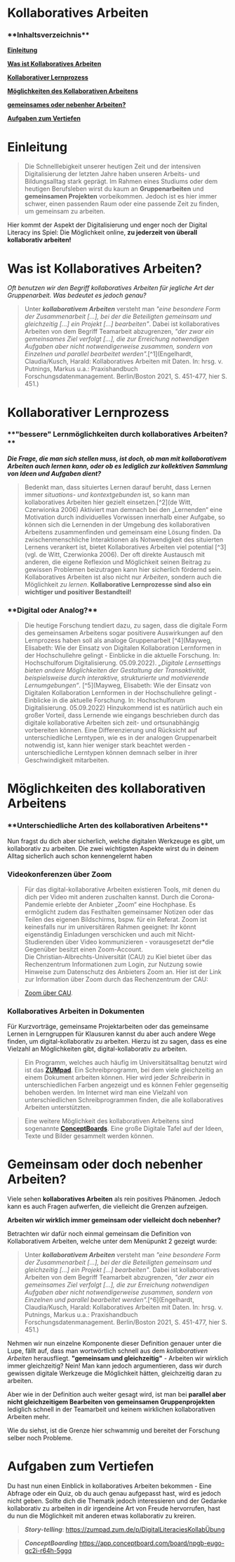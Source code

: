 
# Kollaboratives Arbeiten



<h3>**Inhaltsverzeichnis**</h3>

[**Einleitung**](#2)

[**Was ist Kollaboratives Arbeiten**](#Was-ist-Kollaboratives-Arbeiten?)

[**Kollaborativer Lernprozess**](#Was-kollaboratives-Arbeiten?)

[**Möglichkeiten des Kollaborativen Arbeitens**](#Möglichkeiten-des-Kollaborativen-Arbeitens)

[**gemeinsames oder nebenher Arbeiten?**](#gemeinsames-oder-nebenher-Arbeiten)

[**Aufgaben zum Vertiefen**](#Aufgaben-zum-Vertiefen)


# Einleitung

> Die Schnelllebigkeit unserer heutigen Zeit und der intensiven Digitalisierung der letzten Jahre haben unseren Arbeits- und Bildungsalltag stark geprägt.
> Im Rahmen eines Studiums oder dem heutigen Berufsleben wirst du kaum an **Gruppenarbeiten** und **gemeinsamen Projekten** vorbeikommen. Jedoch ist es hier immer schwer, einen passenden Raum oder eine passende Zeit zu finden, um gemeinsam zu arbeiten.

Hier kommt der Aspekt der Digitalisierung und enger noch der Digital Literacy ins Spiel: Die Möglichkeit online, **zu jederzeit von überall kollaborativ arbeiten!**


# Was ist Kollaboratives Arbeiten? 

*Oft benutzen wir den Begriff kollaboratives Arbeiten für jegliche Art der Gruppenarbeit. Was bedeutet es jedoch genau?*

> Unter ***kollaborativem Arbeiten*** versteht man *"eine besondere Form der Zusammenarbeit [...], bei der die Beteiligten gemeinsam und gleichzeitig [...] ein Projekt [...] bearbeiten"*. Dabei ist kollaboratives Arbeiten von dem Begriff Teamarbeit abzugrenzen, *"der zwar ein gemeinsames Ziel verfolgt [...], die zur Erreichung notwendigen Aufgaben aber nicht notwendigerweise zusammen, sondern von Einzelnen und parallel bearbeitet werden".*[^1](Engelhardt, Claudia/Kusch, Harald: Kollaboratives Arbeiten mit Daten. In: hrsg. v. Putnings, Markus u.a.: Praxishandbuch Forschungsdatenmanagement. Berlin/Boston 2021, S. 451-477, hier S. 451.)

# Kollaborativer Lernprozess

<h3>**"bessere" Lernmöglichkeiten durch kollaboratives Arbeiten?**</h3>

***Die Frage, die man sich stellen muss, ist doch, ob man mit kollaborativem Arbeiten auch lernen kann, oder ob es lediglich zur kollektiven Sammlung von Ideen und Aufgaben dient?***

> Bedenkt man, dass situiertes Lernen darauf beruht, dass Lernen immer *situations- und kontextgebunden* ist, so kann man kollaboratives Arbeiten hier gezielt einsetzen.[^2](de Witt, Czerwionka 2006) Aktiviert man demnach bei den „Lernenden“ eine Motivation durch individuelles Vorwissen innerhalb einer Aufgabe, so können sich die Lernenden in der Umgebung des kollaborativen Arbeitens zusammenfinden und gemeinsam eine Lösung finden. Da zwischenmenschliche Interaktionen als Notwendigkeit des situierten Lernens verankert ist, bietet Kollaboratives Arbeiten viel potential [^3](vgl. de Witt, Czerwionka 2006). Der oft direkte Austausch mit anderen, die eigene Reflexion und Möglichkeit seinen Beitrag zu gewissen Problemen beizutragen kann hier sicherlich fördernd sein.
Kollaboratives Arbeiten ist also nicht nur *Arbeiten*, sondern auch die Möglichkeit *zu lernen*. **Kollaborative Lernprozesse sind also ein wichtiger und positiver Bestandteil!**


<h3>**Digital oder Analog?**</h3>

>Die heutige Forschung tendiert dazu, zu sagen, dass die digitale Form des gemeinsamen Arbeitens sogar positivere Auswirkungen auf den Lernprozess haben soll als analoge Gruppenarbeit [^4](Mayweg, Elisabeth: Wie der Einsatz von Digitalen Kollaboration Lernformen in der Hochschullehre gelingt - Einblicke in die aktuelle Forschung. In: Hochschulforum Digitalisierung. 05.09.2022).
>*„Digitale Lernsettings bieten andere Möglichkeiten der Gestaltung der Transaktivität, beispielsweise durch interaktive, strukturierte und motivierende Lernumgebungen“*. [^5](Mayweg, Elisabeth: Wie der Einsatz von Digitalen Kollaboration Lernformen in der Hochschullehre gelingt - Einblicke in die aktuelle Forschung. In: Hochschulforum Digitalisierung. 05.09.2022)
>Hinzukommend ist es natürlich auch ein großer Vorteil, dass Lernende wie eingangs beschrieben durch das digitale kollaborative Arbeiten sich zeit- und ortsunabhängig vorbereiten können.
>Eine Differenzierung und Rücksicht auf unterschiedliche Lerntypen, wie es in der analogen Gruppenarbeit notwendig ist, kann hier weniger stark beachtet werden - unterschiedliche Lerntypen können demnach selber in ihrer Geschwindigkeit mitarbeiten.

# Möglichkeiten des kollaborativen Arbeitens

<h3>**Unterschiedliche Arten des kollaborativen Arbeitens**</h3>

Nun fragst du dich aber sicherlich, welche digitalen Werkzeuge es gibt, um kollaborativ zu arbeiten.
Die zwei wichtigsten Aspekte wirst du in deinem Alltag sicherlich auch schon kennengelernt haben

<h3>Videokonferenzen über Zoom</h3>

>Für das digital-kollaborative Arbeiten existieren Tools, mit denen du dich per Video mit anderen zuschalten kannst.
>Durch die Corona-Pandemie erlebte der Anbieter „Zoom“ eine Hochphase.  Es ermöglicht zudem das Festhalten gemeinsamer Notizen oder das Teilen des eigenen Bildschirms, bspw. für ein Referat.
>Zoom ist keinesfalls nur im universitären Rahmen geeignet: Ihr könnt eigenständig Einladungen verschicken und auch mit Nicht-Studierenden über Video kommunizieren - vorausgesetzt der*die Gegenüber besitzt einen Zoom-Account.<br>
>Die Christian-Albrechts-Universität (CAU) zu Kiel bietet über das Rechenzentrum Informationen zum Login, zur Nutzung sowie Hinweise zum Datenschutz des Anbieters Zoom an. Hier ist der Link zur Information über Zoom durch das Rechenzentrum der CAU:

>[Zoom über CAU](https://www.rz.uni-kiel.de/de/tipps/zoom).
 
 
<h3>Kollaboratives Arbeiten in Dokumenten</h3>

Für Kurzvorträge, gemeinsame Projektarbeiten oder das gemeinsame Lernen in Lerngruppen für Klausuren kannst du aber auch andere Wege finden, um digital-kollaborativ zu arbeiten.
Hierzu ist zu sagen, dass es eine Vielzahl an Möglichkeiten gibt, digital-kollaborativ zu arbeiten.

>Ein Programm, welches auch häufig im Universitätsalltag benutzt wird ist das **[ZUMpad](https://zumpad.zum.de)**. Ein Schreibprogramm, bei dem viele gleichzeitig an einem Dokument arbeiten können. Hier wird jede*r Schreiber*in in unterschiedlichen Farben angezeigt und es können Fehler gegenseitig behoben werden. 
>Im Internet wird man eine Vielzahl von unterschiedlichen Schreibprogrammen finden, die alle kollaboratives Arbeiten unterstützten.


>Eine weitere Möglichkeit des kollaborativen Arbeitens sind sogenannte **[ConceptBoards](httos://conceptboard.com)**. Eine große Digitale Tafel auf der Ideen, Texte und Bilder gesammelt werden können.

# Gemeinsam oder doch nebenher Arbeiten?

Viele sehen **kollaboratives Arbeiten** als rein positives Phänomen. Jedoch kann es auch Fragen aufwerfen, die vielleicht die Grenzen aufzeigen.

**Arbeiten wir wirklich immer gemeinsam oder vielleicht doch nebenher?**

Betrachten wir dafür noch einmal gemeinsam die Definition von Kollaborativem Arbeiten, welche unter dem Menüpunkt 2 gezeigt wurde: 

> Unter ***kollaborativem Arbeiten*** versteht man *"eine besondere Form der Zusammenarbeit [...], bei der die Beteiligten gemeinsam und gleichzeitig [...] ein Projekt [...] bearbeiten"*. Dabei ist kollaboratives Arbeiten von dem Begriff Teamarbeit abzugrenzen, *"der zwar ein gemeinsames Ziel verfolgt [...], die zur Erreichung notwendigen Aufgaben aber nicht notwendigerweise zusammen, sondern von Einzelnen und parallel bearbeitet werden".*[^6](Engelhardt, Claudia/Kusch, Harald: Kollaboratives Arbeiten mit Daten. In: hrsg. v. Putnings, Markus u.a.: Praxishandbuch Forschungsdatenmanagement. Berlin/Boston 2021, S. 451-477, hier S. 451.)

Nehmen wir nun einzelne Komponente dieser Definition genauer unter die Lupe, fällt auf, dass man wortwörtlich schnell aus dem *kollaborativen Arbeiten* herausfliegt.
**"gemeinsam und gleichzeitig"** - Arbeiten wir wirklich immer gleichzeitig? Nein! Man kann jedoch argumentieren, dass wir durch gewissen digitale Werkzeuge die Möglichkeit hätten, gleichzeitig daran zu arbeiten.

Aber wie in der Definition auch weiter gesagt wird, ist man bei **parallel aber nicht gleichzeitigem Bearbeiten von gemeinsamen Gruppenprojekten** lediglich schnell in der Teamarbeit und keinem wirklichen kollaborativen Arbeiten mehr.

Wie du siehst, ist die Grenze hier schwammig und bereitet der Forschung selber noch Probleme.

# Aufgaben zum Vertiefen

Du hast nun einen Einblick in kollaboratives Arbeiten bekommen - Eine Abfrage oder ein Quiz, ob du auch genau aufgepasst hast, wird es jedoch nicht geben.
Sollte dich die Thematik jedoch interessieren und der Gedanke kollaborativ zu arbeiten in dir irgendeine Art von Freude hervorrufen, hast du nun die Möglichkeit mit anderen etwas kollaborativ zu kreiren.


> ***Story-telling***: 
> https://zumpad.zum.de/p/DigitalLiteraciesKollabÜbung

> ***ConceptBoarding***
> https://app.conceptboard.com/board/npgb-eugo-gc2i-r64h-5ggq
